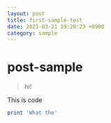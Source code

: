 ```yaml
---
layout: post
title: first-sample-test
date: 2021-03-21 19:20:23 +0900
category: sample
---
```

# post-sample
> hi!

This is code
```ruby
print 'What the'
```